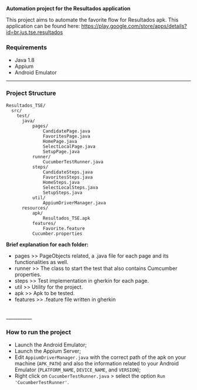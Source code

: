 **Automation project for the Resultados application**

This project aims to automate the favorite flow for Resultados apk. This application can be found here: https://play.google.com/store/apps/details?id=br.jus.tse.resultados

### **Requirements**

- Java 1.8 <br>
- Appium <br>
- Android Emulator <br>
___________

### **Project Structure**

```
Resultados_TSE/
  src/
    test/
      java/
          pages/
              CandidatePage.java
              FavoritesPage.java
              HomePage.java
              SelectLocalPage.java
              SetupPage.java
          runner/
              CucumberTestRunner.java
          steps/
              CandidateSteps.java
              FavoritesSteps.java
              HomeSteps.java
              SelectLocalSteps.java
              SetupSteps.java
          util/
              AppiumDriverManager.java
      resources/
          apk/
              Resultados_TSE.apk
          features/
              Favorite.feature
          Cucumber.properties
```
**Brief explanation for each folder:** <br>
- pages >> PageObjects related, a .java file for each page and its functionalities as well. <br>
- runner >> The class to start the test that also contains Cumcumber properties. <br>
- steps >> Test implementation in gherkin for each page. <br>
- util >> Utility for the project. <br>
- apk >> Apk to be tested. <br>
- features >> .feature file written in gherkin
<br>
___________

### **How to run the project**

- Launch the Android Emulator;
- Launch the Appium Server;
- Edit `AppiumDriverManager.java` with the correct path of the apk on your machine (`APK_PATH`) and also the information related to your Android Emulator (`PLATFORM_NAME`, `DEVICE_NAME`, and `VERSION`);
- Right click on `CucumberTestRunner.java` > select the option `Run 'CucumberTestRunner'`.
